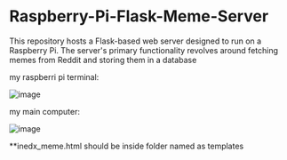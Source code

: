 # Raspberry-Pi-Flask-Meme-Server
This repository hosts a Flask-based web server designed to run on a Raspberry Pi. The server's primary functionality revolves around fetching memes from Reddit and storing them in a database

my raspberri pi terminal:




![image](https://github.com/oran950/Raspberry-Pi-Flask-Meme-Server/assets/43114098/136c94fc-a547-4809-a87a-30e4ce1e9893)                                             





my main computer:





![image](https://github.com/oran950/Raspberry-Pi-Flask-Meme-Server/assets/43114098/3ce2d320-34af-47da-8568-824b13fd94cb)




**inedx_meme.html should be inside folder named as templates
